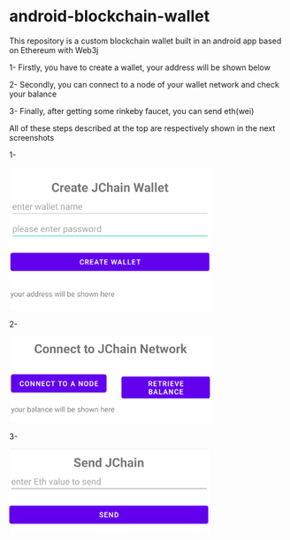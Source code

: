 # android-blockchain-wallet
This repository is a custom blockchain wallet built in an android app based on Ethereum with Web3j

1- Firstly, you have to create a wallet, your address will be shown below

2- Secondly, you can connect to a node of your wallet network and check your balance

3- Finally, after getting some rinkeby faucet, you can send eth(wei)

All of these steps described at the top are respectively shown in the next screenshots

1-

![create a wallet and your address will be shown](create-wallet.png)


2-

![connect to a node of your wallet network and check your balance](connect-to-blockchain-node.png)

3-

![send eth(wei)](send-eth.png)
